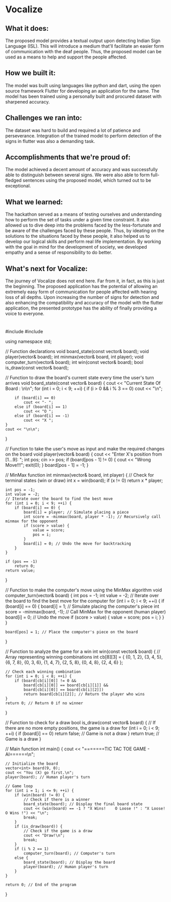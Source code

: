 # Vocalize

## What it does:
The proposed model provides a textual output upon detecting Indian Sign Language (ISL). This will introduce a medium that'll facilitate an easier form of communication with the deaf people. Thus, the proposed model can be used as a means to help and support the people affected.

## How we built it:
The model was built using languages like python and dart, using the open source framework Flutter for developing an application for the same. The model has been trained using a personally built and procured dataset with sharpened accuracy.

## Challenges we ran into:
The dataset was hard to build and required a lot of patience and perseverance. Integration of the trained  model to perform detection of the signs in flutter was also a demanding task.

## Accomplishments that we're proud of:
The model achieved a decent amount of accuracy and was successfully able to distinguish between several signs. We were also able to form full-fledged sentences using the proposed model, which turned out to be exceptional.

## What we learned:
The hackathon served as a means of testing ourselves and understanding how to perform the set of tasks under a given time constraint. It also allowed us to dive deep into the problems faced by the less-fortunate and be aware of the challenges faced by these people. Thus, by ideating on the solutions to the situations faced by these people, it also helped us to develop our logical skills and perform real life implementation. By working with the goal in mind for the development of society, we developed empathy and a sense of responsibility to do better.

## What's next for Vocalize:
The journey of Vocalize does not end here. Far from it, in fact, as this is just the beginning. The proposed application has the potential of allowing an extremely easy form of communication for people affected with hearing loss of all depths. Upon increasing the number of signs for detection and also enhancing the compatibility and accuracy of the model with the flutter application, the presented prototype has the ability of finally providing a voice to everyone. 


#
#include <iostream>
#include <vector>

using namespace std;

// Function declarations
void board_state(const vector<int>& board);
void player(vector<int>& board);
int minmax(vector<int>& board, int player);
void computer_turn(vector<int>& board);
int win(const vector<int>& board);
bool is_draw(const vector<int>& board);

// Function to draw the board's current state every time the user's turn arrives
void board_state(const vector<int>& board) {
    cout << "Current State Of Board : \n\n";
    for (int i = 0; i < 9; ++i) {
        if (i > 0 && i % 3 == 0)
            cout << "\n";
        
        if (board[i] == 0)
            cout << "- ";
        else if (board[i] == 1)
            cout << "O ";
        else if (board[i] == -1)
            cout << "X ";
    }
    cout << "\n\n";
}

// Function to take the user's move as input and make the required changes on the board
void player(vector<int>& board) {
    cout << "Enter X's position from [1...9]: ";
    int pos;
    cin >> pos;
    if (board[pos - 1] != 0) {
        cout << "Wrong Move!!!";
        exit(0);
    }
    board[pos - 1] = -1;
}

// MinMax function
int minmax(vector<int>& board, int player) {
    // Check for terminal states (win or draw)
    int x = win(board);
    if (x != 0)
        return x * player;

    int pos = -1;
    int value = -2;
    // Iterate over the board to find the best move
    for (int i = 0; i < 9; ++i) {
        if (board[i] == 0) {
            board[i] = player; // Simulate placing a piece
            int score = -minmax(board, player * -1); // Recursively call minmax for the opponent
            if (score > value) {
                value = score;
                pos = i;
            }
            board[i] = 0; // Undo the move for backtracking
        }
    }

    if (pos == -1)
        return 0;
    return value;
}

// Function to make the computer's move using the MinMax algorithm
void computer_turn(vector<int>& board) {
    int pos = -1;
    int value = -2;
    // Iterate over the board to find the best move for the computer
    for (int i = 0; i < 9; ++i) {
        if (board[i] == 0) {
            board[i] = 1; // Simulate placing the computer's piece
            int score = -minmax(board, -1); // Call MinMax for the opponent (human player)
            board[i] = 0; // Undo the move
            if (score > value) {
                value = score;
                pos = i;
            }
        }
    }

    board[pos] = 1; // Place the computer's piece on the board
}

// Function to analyze the game for a win
int win(const vector<int>& board) {
    // Array representing winning combinations
    int cb[8][3] = {
        {0, 1, 2},
        {3, 4, 5},
        {6, 7, 8},
        {0, 3, 6},
        {1, 4, 7},
        {2, 5, 8},
        {0, 4, 8},
        {2, 4, 6}
    };

    // Check each winning combination
    for (int i = 0; i < 8; ++i) {
        if (board[cb[i][0]] != 0 &&
            board[cb[i][0]] == board[cb[i][1]] &&
            board[cb[i][0]] == board[cb[i][2]])
            return board[cb[i][2]]; // Return the player who wins
    }
    return 0; // Return 0 if no winner
}

// Function to check for a draw
bool is_draw(const vector<int>& board) {
    // If there are no more empty positions, the game is a draw
    for (int i = 0; i < 9; ++i) {
        if (board[i] == 0)
            return false; // Game is not a draw
    }
    return true; // Game is a draw
}

// Main function
int main() {
    cout << "=======TIC TAC TOE GAME - AI======\n";
    
    // Initialize the board
    vector<int> board(9, 0);
    cout << "You (X) go first.\n";
    player(board); // Human player's turn

    // Game loop
    for (int i = 1; i <= 9; ++i) {
        if (win(board) != 0) {
            // Check if there is a winner
            board_state(board); // Display the final board state
            cout << (win(board) == -1 ? "X Wins!    O Loose !" : "X Loose!   O Wins !") << "\n";
            break;
        }
        if (is_draw(board)) {
            // Check if the game is a draw
            cout << "Draw!\n";
            break;
        }
        if (i % 2 == 1)
            computer_turn(board); // Computer's turn
        else {
            board_state(board); // Display the board
            player(board); // Human player's turn
        }
    }

    return 0; // End of the program
}